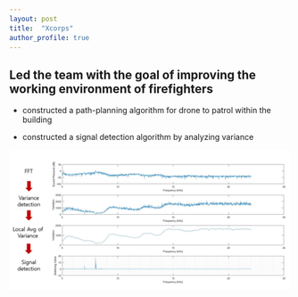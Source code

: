```yaml
---
layout: post
title:  "Xcorps"
author_profile: true
---
```


## Led the team with the goal of improving the working environment of firefighters

- constructed a path-planning algorithm for drone to patrol within the building

- constructed a signal detection algorithm by analyzing variance

![Signal detection Scheme](Xcorps_Signal_detection.PNG)